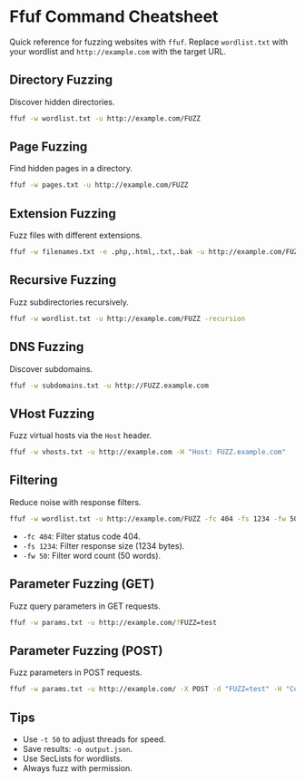 # Ffuf Command Cheatsheet

Quick reference for fuzzing websites with `ffuf`. Replace `wordlist.txt` with your wordlist and `http://example.com` with the target URL.

## Directory Fuzzing
Discover hidden directories.
```bash
ffuf -w wordlist.txt -u http://example.com/FUZZ
```

## Page Fuzzing
Find hidden pages in a directory.
```bash
ffuf -w pages.txt -u http://example.com/FUZZ
```

## Extension Fuzzing
Fuzz files with different extensions.
```bash
ffuf -w filenames.txt -e .php,.html,.txt,.bak -u http://example.com/FUZZ
```

## Recursive Fuzzing
Fuzz subdirectories recursively.
```bash
ffuf -w wordlist.txt -u http://example.com/FUZZ -recursion
```

## DNS Fuzzing
Discover subdomains.
```bash
ffuf -w subdomains.txt -u http://FUZZ.example.com
```

## VHost Fuzzing
Fuzz virtual hosts via the `Host` header.
```bash
ffuf -w vhosts.txt -u http://example.com -H "Host: FUZZ.example.com"
```

## Filtering
Reduce noise with response filters.
```bash
ffuf -w wordlist.txt -u http://example.com/FUZZ -fc 404 -fs 1234 -fw 50
```
- `-fc 404`: Filter status code 404.
- `-fs 1234`: Filter response size (1234 bytes).
- `-fw 50`: Filter word count (50 words).

## Parameter Fuzzing (GET)
Fuzz query parameters in GET requests.
```bash
ffuf -w params.txt -u http://example.com/?FUZZ=test
```

## Parameter Fuzzing (POST)
Fuzz parameters in POST requests.
```bash
ffuf -w params.txt -u http://example.com/ -X POST -d "FUZZ=test" -H "Content-Type: application/x-www-form-urlencoded"
```

## Tips
- Use `-t 50` to adjust threads for speed.
- Save results: `-o output.json`.
- Use SecLists for wordlists.
- Always fuzz with permission.